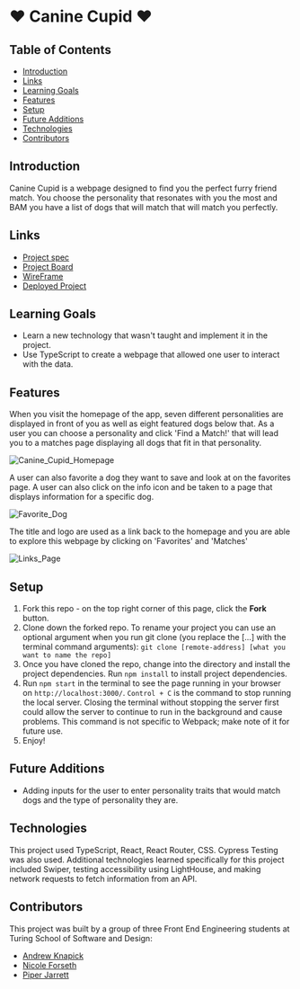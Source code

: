 #  ❤️ Canine Cupid ❤️

## Table of Contents
- [Introduction](#introduction)
- [Links](#links)
- [Learning Goals](#learning-goals)
- [Features](#features)
- [Setup](#setup)
- [Future Additions](#future-additions)
- [Technologies](#technologies)
- [Contributors](#contributors)

## Introduction
Canine Cupid is a webpage designed to find you the perfect furry friend match. You choose the personality that resonates with you the most and BAM you have a list of dogs that will match that will match you perfectly. 

## Links
- [Project spec](https://frontend.turing.edu/projects/module-3/stretch.html)
- [Project Board](https://github.com/users/forsethnico/projects/4)
- [WireFrame](https://www.figma.com/file/qiw9fo06KEvf9aCoOKLDo3/Untitled?node-id=1%3A26)
- [Deployed Project]( https://canine-cupid-forsethnico.vercel.app/)

## Learning Goals 
- Learn a new technology that wasn't taught and implement it in the project.
- Use TypeScript to create a webpage that allowed one user to interact with the data.

## Features
When you visit the homepage of the app, seven different personalities are displayed in front of you as well as eight featured dogs below that. As a user you can choose a personality and click 'Find a Match!' that will lead you to a matches page displaying all dogs that fit in that personality. 

![Canine_Cupid_Homepage](https://media3.giphy.com/media/wsEZ64giScr4oWHuXI/giphy.gif?cid=790b761168385ffb24aa0aca91fb4ae45659e0f884979ad6&rid=giphy.gif&ct=g)

A user can also favorite a dog they want to save and look at on the favorites page. A user can also click on the info icon and be taken to a page that displays information for a specific dog. 

![Favorite_Dog](https://media2.giphy.com/media/zveg7q8gYbgj5hpBZQ/giphy.gif?cid=790b7611719c8c78ef3a501ece685715d7d7d177023076bd&rid=giphy.gif&ct=g)


The title and logo are used as a link back to the homepage and you are able to explore this webpage by clicking on 'Favorites' and 'Matches'

![Links_Page](https://media0.giphy.com/media/Eeb4OAiBovxyakKcap/giphy.gif?cid=790b761161b348ede4eaf54cf5e53008c4de802f2a622756&rid=giphy.gif&ct=g)

## Setup
1. Fork this repo - on the top right corner of this page, click the **Fork** button. 
2. Clone down the forked repo. To rename your project you can use an optional argument when you run git clone (you replace the [...] with the terminal command arguments): `git clone [remote-address] [what you want to name the repo]`
3. Once you have cloned the repo, change into the directory and install the project dependencies. Run `npm install` to install project dependencies.
4. Run `npm start` in the terminal to see the page running in your browser on `http://localhost:3000/`. `Control + C` is the command to stop running the local server.  Closing the terminal without stopping the server first could allow the server to continue to run in the background and cause problems. This command is not specific to Webpack; make note of it for future use. 
7. Enjoy!

## Future Additions
- Adding inputs for the user to enter personality traits that would match dogs and the type of personality they are.

## Technologies
This project used TypeScript, React, React Router, CSS. Cypress Testing was also used. Additional technologies learned specifically for this project included Swiper, testing accessibility using LightHouse, and making network requests to fetch information from an API. 

## Contributors
This project was built by a group of three Front End Engineering students at Turing School of Software and Design: 
- [Andrew Knapick](https://github.com/Universal-Patois)
- [Nicole Forseth](https://github.com/forsethnico)
- [Piper Jarrett](https://github.com/piperjarrett)
